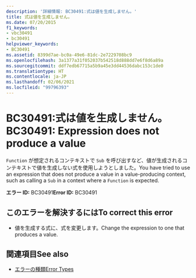 ```yaml
---
description: '詳細情報: BC30491:式は値を生成しません。'
title: 式は値を生成しません。
ms.date: 07/20/2015
f1_keywords:
- vbc30491
- bc30491
helpviewer_keywords:
- BC30491
ms.assetid: 8399d7ae-bc0a-49e6-81dc-2e7229708bc9
ms.openlocfilehash: 3a1377a31f052037b542518d888dd7e6f8d6a89a
ms.sourcegitcommit: ddf7edb67715a5b9a45e3dd44536dabc153c1de0
ms.translationtype: HT
ms.contentlocale: ja-JP
ms.lasthandoff: 02/06/2021
ms.locfileid: "99796393"
---
```

# <a name="bc30491-expression-does-not-produce-a-value"></a><span data-ttu-id="17def-103">BC30491:式は値を生成しません。</span><span class="sxs-lookup"><span data-stu-id="17def-103">BC30491: Expression does not produce a value</span></span>

<span data-ttu-id="17def-104">`Function` が想定されるコンテキストで `Sub` を呼び出すなど、値が生成されるコンテキストで値を生成しない式を使用しようとしました。</span><span class="sxs-lookup"><span data-stu-id="17def-104">You have tried to use an expression that does not produce a value in a value-producing context, such as calling a `Sub` in a context where a `Function` is expected.</span></span>

 <span data-ttu-id="17def-105">**エラー ID:** BC30491</span><span class="sxs-lookup"><span data-stu-id="17def-105">**Error ID:** BC30491</span></span>

## <a name="to-correct-this-error"></a><span data-ttu-id="17def-106">このエラーを解決するには</span><span class="sxs-lookup"><span data-stu-id="17def-106">To correct this error</span></span>

- <span data-ttu-id="17def-107">値を生成する式に、式を変更します。</span><span class="sxs-lookup"><span data-stu-id="17def-107">Change the expression to one that produces a value.</span></span>

## <a name="see-also"></a><span data-ttu-id="17def-108">関連項目</span><span class="sxs-lookup"><span data-stu-id="17def-108">See also</span></span>

- [<span data-ttu-id="17def-109">エラーの種類</span><span class="sxs-lookup"><span data-stu-id="17def-109">Error Types</span></span>](../../programming-guide/language-features/error-types.md)
